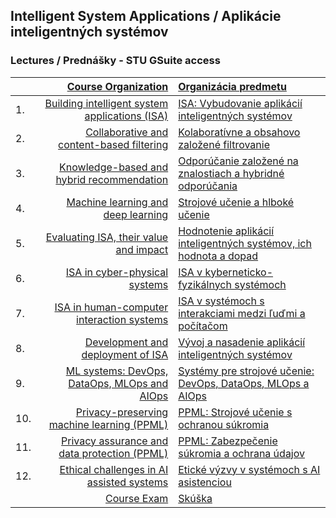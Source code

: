 ## Intelligent System Applications / Aplikácie inteligentných systémov 
### Lectures / Prednášky - STU GSuite access
|         | [Course Organization]()                                     | [Organizácia predmetu]()   |
| :-------| ----------------------------------------------------------: | :---------------------------------------------------------- |
| 1.      | [Building intelligent system applications (ISA)]()           | [ISA: Vybudovanie aplikácií inteligentných systémov]()  |
| 2.      | [Collaborative and content-based filtering]()               | [Kolaboratívne a obsahovo založené filtrovanie]()  |
| 3.      | [Knowledge-based and hybrid recommendation]()               | [Odporúčanie založené na znalostiach a hybridné odporúčania]()  |
| 4.      | [Machine learning and deep learning]()                      | [Strojové učenie a hlboké učenie]()  |
| 5.      | [Evaluating ISA, their value and impact]()                  | [Hodnotenie aplikácií inteligentných systémov, ich hodnota a dopad]()  |  
| 6.      | [ISA in cyber-physical systems]()                           | [ISA v kyberneticko-fyzikálnych systémoch]()  |
| 7.      | [ISA in human-computer interaction systems]()               | [ISA v systémoch s interakciami medzi ľuďmi a počítačom]()  |
| 8.      | [Development and deployment of ISA]()                       | [Vývoj a nasadenie aplikácií inteligentných systémov]()  |
| 9.      | [ML systems: DevOps, DataOps, MLOps and AIOps]()            | [Systémy pre strojové učenie: DevOps, DataOps, MLOps a AIOps]()  |
| 10.     | [Privacy-preserving machine learning (PPML)]()              | [PPML: Strojové učenie s ochranou súkromia]()  |  
| 11.     | [Privacy assurance and data protection (PPML)]()            | [PPML: Zabezpečenie súkromia a ochrana údajov]()  |
| 12.     | [Ethical challenges in AI assisted systems]()               | [Etické výzvy v systémoch s AI asistenciou]()  |
|         | [Course Exam]()                                             | [Skúška]() |
